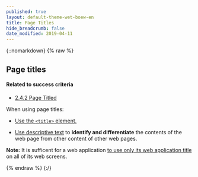 ```yaml
---
published: true
layout: default-theme-wet-boew-en
title: Page Titles
hide_breadcrumb: false
date_modified: 2019-04-11
---
```

{::nomarkdown}
{% raw %}
<!-- Page Titles -->
<div class="row">
	<div class="mrgn-lft-md mrgn-rght-md">
		<h2 id="pgtitle" class="page-header">Page titles</h2>
	</div>
	<div class="col-md-4 pull-right">
		<div class="panel panel-default">
			<div class="panel-heading">
				<h4 class="panel-title">Related to success criteria</h4>
			</div>
			<div class="panel-body">
				<ul class="list-unstyled">
					<li><a href="http://www.w3.org/TR/2012/NOTE-UNDERSTANDING-WCAG20-20120103/navigation-mechanisms-title.html" rel="external">2.4.2 Page Titled</a></li>
				</ul>
			</div>
		</div>
	</div>
	<div class="mrgn-lft-md mrgn-rght-md">
		<p>When using page titles:</p>
		<ul>
			<li>
				<p><a href="http://www.w3.org/TR/2012/NOTE-WCAG20-TECHS-20120103/H25" rel="external" title="WCAG 2.0, Technique H25">Use the <code>&lt;title&gt;</code> element.</a></p>
			</li>
			<li>
				<p><a href="http://www.w3.org/TR/2012/NOTE-WCAG20-TECHS-20120103/G88" rel="external" title="WCAG 2.0, Technique G88">Use descriptive text</a> to <strong>identify and differentiate</strong> the contents of the web page from other content of other web pages.</p>
			</li>
		</ul>
		<div class="alert alert-info mrgn-tp-lg">
			<p id="webapptitle"><strong>Note:</strong> It is sufficent for a web application <a href="http://www.w3.org/TR/UNDERSTANDING-WCAG20/navigation-mechanisms-title.html" rel="external" title="WCAG 2.0, Understanding SC 2.4.2">to use only its web application title</a> on all of its web screens.</p>
		</div>
	</div>
</div>
{% endraw %}
{:/}
